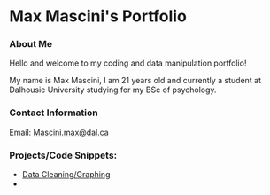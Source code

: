 # Max Mascini's Portfolio

### About Me
Hello and welcome to my coding and data manipulation portfolio!

My name is Max Mascini, I am 21 years old and currently a student at Dalhousie University studying for my BSc of psychology.


### Contact Information
Email: [Mascini.max@dal.ca](mailto:mascini.max@dal.ca)

### Projects/Code Snippets:
- [Data Cleaning/Graphing](https://github.com/Skr0ut/3131-3505-Data/blob/22a9fa34fa711b56a58e16bd95136308396fbfc0/Data1.py)
- 
